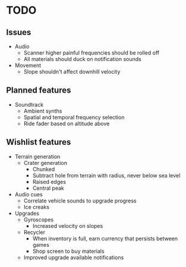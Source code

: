 # TODO
## Issues
- Audio
  - Scanner higher painful frequencies should be rolled off
  - All materials should duck on notification sounds
- Movement
  - Slope shouldn't affect downhill velocity

## Planned features
- Soundtrack
  - Ambient synths
  - Spatial and temporal frequency selection
  - Ride fader based on altitude above

## Wishlist features
- Terrain generation
  - Crater generation
    - Chunked
    - Subtract hole from terrain with radius, never below sea level
    - Raised edges
    - Central peak
- Audio cues
  - Correlate vehicle sounds to upgrade progress
  - Ice creaks
- Upgrades
  - Gyroscopes
    - Increased velocity on slopes
  - Recycler
    - When inventory is full, earn currency that persists between games
    - Shop screen to buy materials
  - Improved upgrade available notifications
